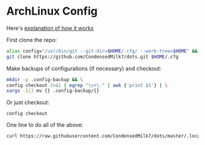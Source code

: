 # ArchLinux Config

Here's [explanation of how it works](https://www.atlassian.com/git/tutorials/dotfiles)

First clone the repo:
```bash
alias config="/usr/bin/git --git-dir=$HOME/.cfg/ --work-tree=$HOME" && \
git clone https://github.com/CondensedMilk7/dots.git $HOME/.cfg
```

Make backups of configurations (if necessary) and checkout:
```bash
mkdir -p .config-backup && \
config checkout 2>&1 | egrep "\s+\." | awk {'print $1'} | \
xargs -I{} mv {} .config-backup/{}
```

Or just checkout:
```
config checkout
```

One line to do all of the above:

```bash
curl https://raw.githubusercontent.com/CondensedMilk7/dots/master/.local/bin/clone_config.sh | bash
```
